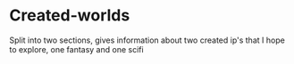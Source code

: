 # Created-worlds
Split into two sections, gives information about two created ip's that I hope to explore, one fantasy and one scifi
